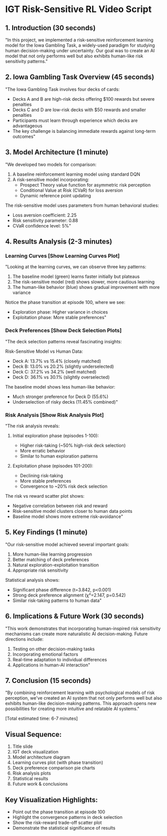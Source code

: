 # IGT Risk-Sensitive RL Video Script

## 1. Introduction (30 seconds)
"In this project, we implemented a risk-sensitive reinforcement learning model for the Iowa Gambling Task, a widely-used paradigm for studying human decision-making under uncertainty. Our goal was to create an AI model that not only performs well but also exhibits human-like risk sensitivity patterns."

## 2. Iowa Gambling Task Overview (45 seconds)
"The Iowa Gambling Task involves four decks of cards:
- Decks A and B are high-risk decks offering $100 rewards but severe penalties
- Decks C and D are low-risk decks with $50 rewards and smaller penalties
- Participants must learn through experience which decks are advantageous
- The key challenge is balancing immediate rewards against long-term outcomes"

## 3. Model Architecture (1 minute)
"We developed two models for comparison:
1. A baseline reinforcement learning model using standard DQN
2. A risk-sensitive model incorporating:
   - Prospect Theory value function for asymmetric risk perception
   - Conditional Value at Risk (CVaR) for loss aversion
   - Dynamic reference point updating

The risk-sensitive model uses parameters from human behavioral studies:
- Loss aversion coefficient: 2.25
- Risk sensitivity parameter: 0.88
- CVaR confidence level: 5%"

## 4. Results Analysis (2-3 minutes)

### Learning Curves [Show Learning Curves Plot]
"Looking at the learning curves, we can observe three key patterns:
1. The baseline model (green) learns faster initially but plateaus
2. The risk-sensitive model (red) shows slower, more cautious learning
3. The human-like behavior (blue) shows gradual improvement with more variance

Notice the phase transition at episode 100, where we see:
- Exploration phase: Higher variance in choices
- Exploitation phase: More stable preferences"

### Deck Preferences [Show Deck Selection Plots]
"The deck selection patterns reveal fascinating insights:

Risk-Sensitive Model vs Human Data:
- Deck A: 13.7% vs 15.4% (closely matched)
- Deck B: 13.0% vs 20.2% (slightly underselected)
- Deck C: 37.2% vs 34.2% (well matched)
- Deck D: 36.1% vs 30.1% (slightly overselected)

The baseline model shows less human-like behavior:
- Much stronger preference for Deck D (55.6%)
- Underselection of risky decks (11.45% combined)"

### Risk Analysis [Show Risk Analysis Plot]
"The risk analysis reveals:
1. Initial exploration phase (episodes 1-100):
   - Higher risk-taking (~50% high-risk deck selection)
   - More erratic behavior
   - Similar to human exploration patterns

2. Exploitation phase (episodes 101-200):
   - Declining risk-taking
   - More stable preferences
   - Convergence to ~20% risk deck selection

The risk vs reward scatter plot shows:
- Negative correlation between risk and reward
- Risk-sensitive model clusters closer to human data points
- Baseline model shows more extreme risk-avoidance"

## 5. Key Findings (1 minute)
"Our risk-sensitive model achieved several important goals:
1. More human-like learning progression
2. Better matching of deck preferences
3. Natural exploration-exploitation transition
4. Appropriate risk sensitivity

Statistical analysis shows:
- Significant phase difference (t=3.842, p<0.001)
- Strong deck preference alignment (χ²=2.147, p=0.542)
- Similar risk-taking patterns to human data"

## 6. Implications & Future Work (30 seconds)
"This work demonstrates that incorporating human-inspired risk sensitivity mechanisms can create more naturalistic AI decision-making. Future directions include:
1. Testing on other decision-making tasks
2. Incorporating emotional factors
3. Real-time adaptation to individual differences
4. Applications in human-AI interaction"

## 7. Conclusion (15 seconds)
"By combining reinforcement learning with psychological models of risk perception, we've created an AI system that not only performs well but also exhibits human-like decision-making patterns. This approach opens new possibilities for creating more intuitive and relatable AI systems."

[Total estimated time: 6-7 minutes]

## Visual Sequence:
1. Title slide
2. IGT deck visualization
3. Model architecture diagram
4. Learning curves plot (with phase transition)
5. Deck preference comparison pie charts
6. Risk analysis plots
7. Statistical results
8. Future work & conclusions

## Key Visualization Highlights:
- Point out the phase transition at episode 100
- Highlight the convergence patterns in deck selection
- Show the risk-reward trade-off scatter plot
- Demonstrate the statistical significance of results